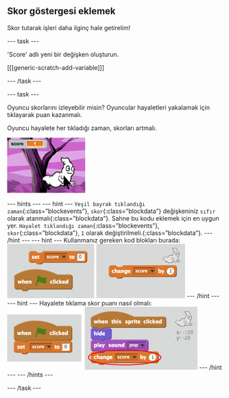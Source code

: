 ## Skor göstergesi eklemek

Skor tutarak işleri daha ilginç hale getirelim!

\--- task \---

'Score' adlı yeni bir değişken oluşturun.

[[[generic-scratch-add-variable]]]

\--- /task \---

\--- task \---

Oyuncu skorlarını izleyebilir misin? Oyuncular hayaletleri yakalamak için tıklayarak puan kazanmalı.

Oyuncu hayalete her tıkladığı zaman, skorları artmalı.

![Increasing score](images/ghost-score-test.png)

\--- hints \--- \--- hint \--- `Yeşil bayrak tıklandığı zaman`{:class=”blockevents”}, `skor`{:class=”blockdata”} değişkeniniz `sıfır` olarak atanmalı{:class=”blockdata”}. Sahne bu kodu eklemek için en uygun yer. `Hayalet tıklandığı zaman`{:class=”blockevents”}, `skor`{:class=”blockdata”}, `1` olarak değiştirilmeli.{:class=”blockdata”}. \--- /hint \--- \--- hint \--- Kullanmanız gereken kod blokları burada: ![screenshot](images/ghost-score-blocks.png) \--- /hint \--- \--- hint \--- Hayalete tıklama skor puanı nasıl olmalı: ![screenshot](images/ghost-score-code.png) \--- /hint \--- \--- /hints \---

\--- /task \---